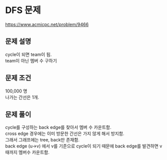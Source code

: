 # DFS 문제
https://www.acmicpc.net/problem/9466

## 문제 설명
cycle이 되면 team이 됨.  
team이 아닌 멤버 수 구하기  

## 문제 조건
100,000 명  
나가는 간선은 1개.  

## 문제 풀이
cycle를 구성하는 back edge를 찾아서 멤버 수 카운트함.  
cross edge 경우에는 이미 방문한 간선은 가지 않게 해서 방지함.  
그래서 그래프에는 tree, back만 존재함.  
back edge (u->v) 에서 v를 기준으로 cycle이 되기 때문에 back edge를 발견하면 v때까지 멤버수 카운트함.  